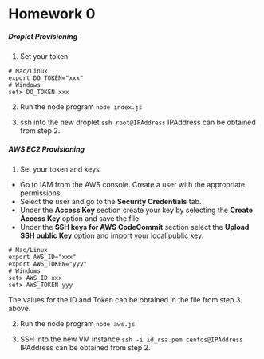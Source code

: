 Homework 0
===============

##### Droplet Provisioning
1. Set your token

```
# Mac/Linux
export DO_TOKEN="xxx"
# Windows
setx DO_TOKEN xxx
```

2. Run the node program
`node index.js`

3. ssh into the new droplet
`ssh root@IPAddress`
IPAddress can be obtained from step 2.

##### AWS EC2 Provisioning
1. Set your token and keys
* Go to IAM from the AWS console. Create a user with the appropriate permissions.
* Select the user and go to the **Security Credentials** tab. 
* Under the **Access Key** section create your key by selecting the **Create Access Key** option and save the file.
* Under the **SSH keys for AWS CodeCommit** section select the **Upload SSH public Key** option and import your local public key.

```
# Mac/Linux
export AWS_ID="xxx"
export AWS_TOKEN="yyy"
# Windows
setx AWS_ID xxx
setx AWS_TOKEN yyy
```
The values for the ID and Token can be obtained in the file from step 3 above.

2. Run the node program
`node aws.js`

3. SSH into the new VM instance
`ssh -i id_rsa.pem centos@IPAddress`
IPAddress can be obtained from step 2.









